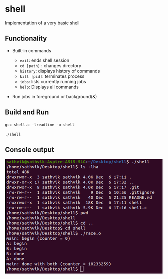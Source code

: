 # shell
Implementation of a very basic shell

## Functionality

- Built-in commands
    - `exit`: ends shell session
    - `cd [path]` : changes directory
    - `history`: displays history of commands
    - `kill [pid]`: terminates process
    - `jobs`: lists currently running jobs
    - `help`: Displays all commands
    
-  Run jobs in foreground or background(&)


## Build and Run

`gcc shell.c -lreadline -o shell`

`./shell`

## Console output

![alt text](https://github.com/sathvikswaminathan/shell/blob/main/shell.png?raw=true)
